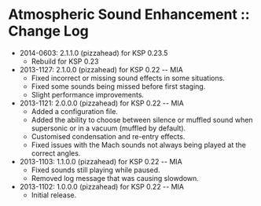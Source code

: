 # Atmospheric Sound Enhancement :: Change Log

* 2014-0603: 2.1.1.0 (pizzahead) for KSP 0.23.5
	+ Rebuild for KSP 0.23
* 2013-1127: 2.1.0.0 (pizzahead) for KSP 0.22 -- MIA 
	+ Fixed incorrect or missing sound effects in some situations.
	+ Fixed some sounds being missed before first staging.
	+ Slight performance improvements.
* 2013-1121: 2.0.0.0 (pizzahead) for KSP 0.22 -- MIA
	+ Added a configuration file.
	+ Added the ability to choose between silence or muffled sound when supersonic or in a vacuum (muffled by default).
	+ Customised condensation and re-entry effects.
	+ Fixed issues with the Mach sounds not always being played at the correct angles.
* 2013-1103: 1.1.0.0 (pizzahead) for KSP 0.22 -- MIA
	+ Fixed sounds still playing while paused.
	+ Removed log message that was causing slowdown.
* 2013-1102: 1.0.0.0 (pizzahead) for KSP 0.22 -- MIA
	+ Initial release.
